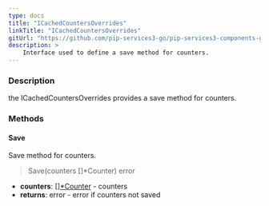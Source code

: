 ```yaml
---
type: docs
title: "ICachedCountersOverrides"
linkTitle: "ICachedCountersOverrides"
gitUrl: "https://github.com/pip-services3-go/pip-services3-components-go"
description: >
    Interface used to define a save method for counters.
---
```


### Description

the ICachedCountersOverrides provides a save method for counters.

### Methods

#### Save
Save method for counters.

> Save(counters []*Counter) error

- **counters**: [][*Counter](../counter) - counters
- **returns**: error - error if counters not saved
